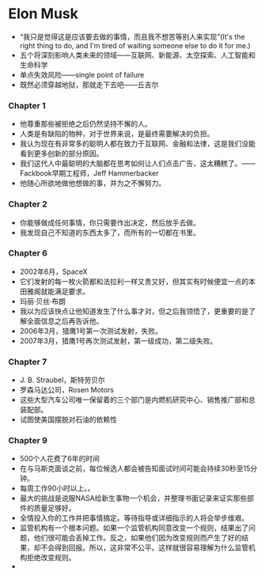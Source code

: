 # Elon Musk

* “我只是觉得这是应该要去做的事情，而且我不想苦等别人来实现”(It's the right thing to do, and I'm tired of waiting someone else to do it for me.)
* 五个将深刻影响人类未来的领域——互联网、新能源、太空探索、人工智能和生命科学
* 单点失效风险——single point of failure
* 既然必须穿越地狱，那就走下去吧——丘吉尔



### Chapter 1

* 他尊重那些被拒绝之后仍然坚持不懈的人。
* 人类是有缺陷的物种，对于世界来说，是最终需要解决的负担。
* 我认为现在有非常多的聪明人都在致力于互联网、金融和法律，这是我们没能看到更多创新的部分原因。
* 我们这代人中最聪明的大脑都在思考如何让人们点击广告，这太糟糕了。——Fackbook早期工程师，Jeff Hammerbacker
* 他随心所欲地做他想做的事，并为之不懈努力。



### Chapter 2

* 你能够做成任何事情，你只需要作出决定，然后放手去做。
* 我发现自己不知道的东西太多了，而所有的一切都在书里。



### Chapter 6

* 2002年6月，SpaceX
* 它们发射的每一枚火箭都和法拉利一样又贵又好，但其实有时候便宜一点的本田雅阁就能满足要求。
* 玛丽·贝丝·布朗
* 我以为应该快点让他知道发生了什么事才对，但之后我领悟了，更重要的是了解全面信息之后再告诉他。
* 2006年3月，猎鹰1号第一次测试发射，失败。
* 2007年3月，猎鹰1号再次测试发射，第一级成功，第二级失败。



### Chapter 7

* J. B. Straubel，斯特劳贝尔
* 罗森马达公司，Rosen Motors
* 这些大型汽车公司唯一保留着的三个部门是内燃机研究中心、销售推广部和总装配部。
* 试图使美国摆脱对石油的依赖性



### Chapter 9

* 500个人花费了6年的时间
* 在与马斯克面谈之前，每位候选人都会被告知面试时间可能会持续30秒至15分钟。
* 每周工作90小时以上。。
* 最大的挑战是说服NASA给新生事物一个机会，并整理书面记录来证实那些部件的质量足够好。
* 全情投入你的工作并把事情搞定。等待指导或详细指示的人将会举步维艰。
* 监管机构有一个根本问题。如果一个监管机构同意改变一个规则，结果出了问题，他们很可能会丢掉工作。反之，如果他们因为改变规则而产生了好的结果，却不会得到回报。所以，这非常不公平。这样就很容易理解为什么监管机构拒绝改变规则。
* ​